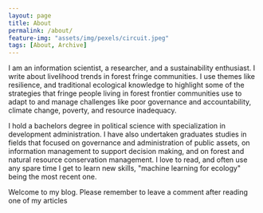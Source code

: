```yaml
---
layout: page
title: About
permalink: /about/
feature-img: "assets/img/pexels/circuit.jpeg"
tags: [About, Archive]
---
```


I am an information scientist, a researcher, and a sustainability enthusiast. I write about livelihood trends in forest fringe communities. I use themes like 
resilience, and traditional ecological knowledge to highlight some of the strategies that fringe people living in 
forest frontier communities use to adapt to and manage challenges like poor governance and accountability,
climate change, poverty, and resource inadequacy. 

I hold a bachelors degree in political science with specialization in development administration. I have also
undertaken graduates studies in fields that focused on governance and administration of public assets, on information management to support decision making, and on
forest and natural resource conservation management. I love to read, and often use any spare time I get to learn new skills, "machine learning for ecology" being the
most recent one.

Welcome to my blog. Please remember to leave a comment after reading one of my articles
 
 
